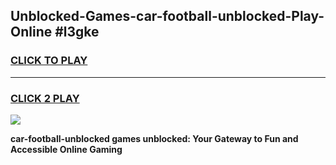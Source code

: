 
## Unblocked-Games-car-football-unblocked-Play-Online #l3gke
<h3>
<a href="https://news.freeplayer.one?title=car-football-unblocked&ref=3">CLICK TO PLAY</a></h3>
<hr>

<h3>
<a href="https://news.freeplayer.one?title=car-football-unblocked&ref=3">CLICK 2 PLAY</a>
  
</h3>

<a href="https://news.freeplayer.one?title=car-football-unblocked&ref=3"><img src="https://clearcache.store/games.png"></a>


**car-football-unblocked games unblocked: Your Gateway to Fun and Accessible Online Gaming**
